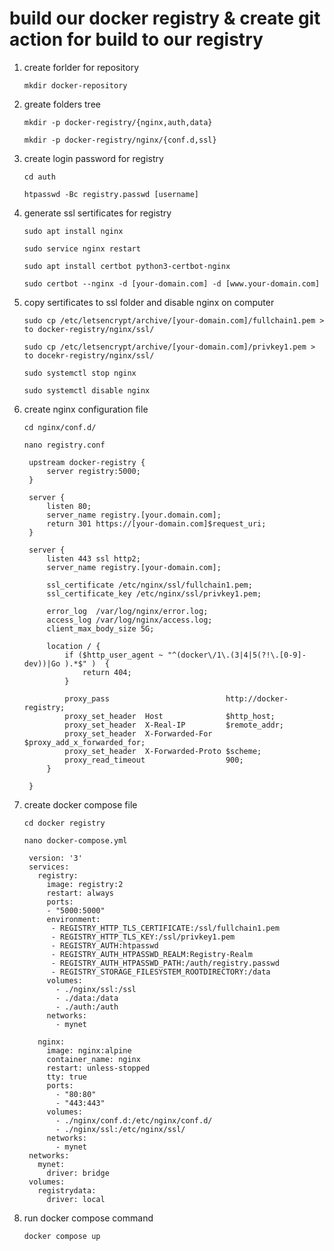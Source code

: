 # build our docker registry & create git action for build to our registry 
1. create forlder for repository
	```
	mkdir docker-repository 
	```
2. greate folders tree 
	```
	mkdir -p docker-registry/{nginx,auth,data}
	```
	```
	mkdir -p docker-registry/nginx/{conf.d,ssl}
	```
3. create login password for registry
	```
	cd auth
	```
	```
	htpasswd -Bc registry.passwd [username]
	```
4. generate ssl sertificates for registry
	```
	sudo apt install nginx
	```
	```
	sudo service nginx restart
	```
	```
	sudo apt install certbot python3-certbot-nginx
	``` 
	```
	sudo certbot --nginx -d [your-domain.com] -d [www.your-domain.com]
	```
5. copy sertificates to ssl folder and disable nginx on computer
	```
	sudo cp /etc/letsencrypt/archive/[your-domain.com]/fullchain1.pem > to docker-registry/nginx/ssl/
	```
	```
	sudo cp /etc/letsencrypt/archive/[your-domain.com]/privkey1.pem > to docekr-registry/nginx/ssl/
	```
	```
	sudo systemctl stop nginx
	```
	```
	sudo systemctl disable nginx
	```
6. create  nginx configuration file 
	```
	cd nginx/conf.d/
	```
	```
	nano registry.conf
	```

		upstream docker-registry {
		    server registry:5000;
		}
		
		server {
		    listen 80;
		    server_name registry.[your.domain.com];
		    return 301 https://[your-domain.com]$request_uri;
		}
		
		server {
		    listen 443 ssl http2;
		    server_name registry.[your-domain.com];
		
		    ssl_certificate /etc/nginx/ssl/fullchain1.pem;
		    ssl_certificate_key /etc/nginx/ssl/privkey1.pem;
		
		    error_log  /var/log/nginx/error.log;
		    access_log /var/log/nginx/access.log;
		    client_max_body_size 5G;
		
		    location / {
		        if ($http_user_agent ~ "^(docker\/1\.(3|4|5(?!\.[0-9]-dev))|Go ).*$" )  {
		            return 404;
		        }
		
		        proxy_pass                          http://docker-registry;
		        proxy_set_header  Host              $http_host;
		        proxy_set_header  X-Real-IP         $remote_addr;
		        proxy_set_header  X-Forwarded-For   $proxy_add_x_forwarded_for;
		        proxy_set_header  X-Forwarded-Proto $scheme;
		        proxy_read_timeout                  900;
		    }
		
		}
	
7. create docker compose file 
	```
	cd docker registry
	```
	```
	nano docker-compose.yml
	```
	
		version: '3'
		services:
		  registry:
		    image: registry:2
		    restart: always
		    ports:
		    - "5000:5000"
		    environment:
		     - REGISTRY_HTTP_TLS_CERTIFICATE:/ssl/fullchain1.pem
		     - REGISTRY_HTTP_TLS_KEY:/ssl/privkey1.pem
		     - REGISTRY_AUTH:htpasswd
		     - REGISTRY_AUTH_HTPASSWD_REALM:Registry-Realm
		     - REGISTRY_AUTH_HTPASSWD_PATH:/auth/registry.passwd
		     - REGISTRY_STORAGE_FILESYSTEM_ROOTDIRECTORY:/data
		    volumes:
		      - ./nginx/ssl:/ssl
		      - ./data:/data
		      - ./auth:/auth
		    networks:
		      - mynet
		      
		  nginx:
		    image: nginx:alpine
		    container_name: nginx
		    restart: unless-stopped
		    tty: true
		    ports:
		      - "80:80"
		      - "443:443"
		    volumes:
		      - ./nginx/conf.d:/etc/nginx/conf.d/
		      - ./nginx/ssl:/etc/nginx/ssl/
		    networks:
		      - mynet
		networks:
		  mynet:
		    driver: bridge
		volumes:
		  registrydata:
		    driver: local

8. run docker compose command 
	```
	docker compose up
	``` 
